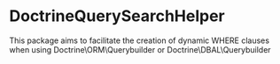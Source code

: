 # DoctrineQuerySearchHelper
This package aims to facilitate the creation of dynamic WHERE clauses when using Doctrine\ORM\Querybuilder or Doctrine\DBAL\Querybuilder
